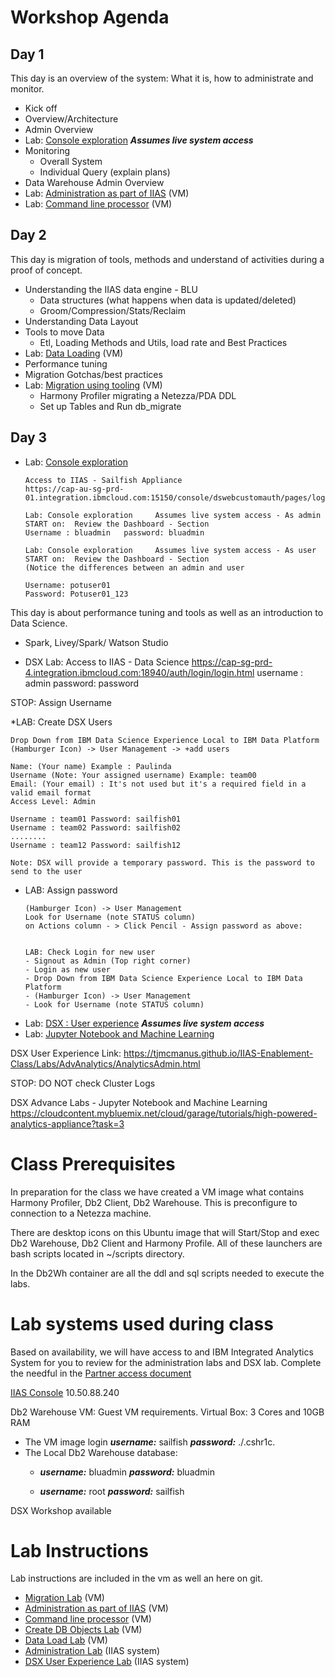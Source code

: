 # Workshop Agenda
## Day 1   
This day is an overview of the system: What it is, how to administrate and monitor.
* Kick off
* Overview/Architecture
* Admin Overview
* Lab: [Console exploration](Labs/Admin/Admin.md)     ***Assumes live system access***
* Monitoring
  - Overall System
  - Individual Query (explain plans)
* Data Warehouse Admin Overview
* Lab: [Administration as part of IIAS](Labs/db2Console/Db2W_IIAS_Web_Console.md) (VM)
* Lab: [Command line processor](Labs/db2cmd/Db2W_Cmd_Line.md) (VM)

## Day 2
This day is migration of tools, methods and understand of activities during a proof of concept.
* Understanding the IIAS data engine - BLU
  - Data structures (what happens when data is updated/deleted)
  - Groom/Compression/Stats/Reclaim
* Understanding Data Layout
* Tools to move Data
  - Etl, Loading Methods and Utils, load rate and Best Practices
* Lab: [Data Loading](Labs/DataLoading/Readme.md)  (VM)
* Performance tuning
* Migration Gotchas/best practices
* Lab: [Migration using tooling](Labs/MigrationTooling/Readme.md) (VM)
  - Harmony Profiler migrating a Netezza/PDA DDL
  - Set up Tables and Run db_migrate

## Day 3

* Lab: [Console exploration](Labs/Admin/Admin.md) 
  ~~~
  Access to IIAS - Sailfish Appliance
  https://cap-au-sg-prd-01.integration.ibmcloud.com:15150/console/dswebcustomauth/pages/login.jsp

  Lab: Console exploration     Assumes live system access - As admin
  START on:  Review the Dashboard - Section
  Username : bluadmin   password: bluadmin

  Lab: Console exploration     Assumes live system access - As user
  START on:  Review the Dashboard - Section 
  (Notice the differences between an admin and user

  Username: potuser01
  Password: Potuser01_123

  ~~~

This day is about performance tuning  and tools as well as an introduction to Data Science.
* Spark, Livey/Spark/ Watson Studio

* DSX Lab:
Access to IIAS - Data Science 
https://cap-sg-prd-4.integration.ibmcloud.com:18940/auth/login/login.html
username : admin    password: password

STOP:
Assign Username


*LAB: Create DSX Users
  ~~~
  Drop Down from IBM Data Science Experience Local to IBM Data Platform
  (Hamburger Icon) -> User Management -> +add users

  Name: (Your name) Example : Paulinda
  Username (Note: Your assigned username) Example: team00
  Email: (Your email) : It's not used but it's a required field in a valid email format
  Access Level: Admin

  Username : team01 Password: sailfish01
  Username : team02 Password: sailfish02
  ........
  Username : team12 Password: sailfish12

  Note: DSX will provide a temporary password. This is the password to send to the user
  ~~~
* LAB: Assign password
  ~~~~
  (Hamburger Icon) -> User Management
  Look for Username (note STATUS column)
  on Actions column - > Click Pencil - Assign password as above:


  LAB: Check Login for new user
  - Signout as Admin (Top right corner)
  - Login as new user
  - Drop Down from IBM Data Science Experience Local to IBM Data Platform
  - (Hamburger Icon) -> User Management
  - Look for Username (note STATUS column)
  ~~~~
* Lab: [DSX : User experience](Labs/AdvAnalytics/AnalyticsAdmin.md)  ***Assumes live system access***
* Lab: [Jupyter Notebook and Machine Learning](https://cloudcontent.mybluemix.net/cloud/garage/tutorials/high-powered-analytics-appliance?task=3)

DSX User Experience
Link: https://tjmcmanus.github.io/IIAS-Enablement-Class/Labs/AdvAnalytics/AnalyticsAdmin.html

STOP: DO NOT check Cluster Logs

DSX Advance Labs - Jupyter Notebook and Machine Learning
https://cloudcontent.mybluemix.net/cloud/garage/tutorials/high-powered-analytics-appliance?task=3



# Class Prerequisites

  In preparation for the class we have created a VM image what contains Harmony Profiler, Db2 Client, Db2 Warehouse.   This is preconfigure to connection to a Netezza machine.

  There are desktop icons on this Ubuntu image that will Start/Stop and exec Db2 Warehouse, Db2 Client and Harmony Profile.  All of these launchers are bash scripts located in ~/scripts directory.

  In the Db2Wh container are all the ddl and sql scripts needed to execute the labs.  

# Lab systems used during class

Based on availability, we will have access to and IBM Integrated Analytics System for you to review for the administration labs and DSX lab.   Complete the needful in the [Partner access document](./PartnerAccess.md)

[IIAS Console](https://10.50.88.240:8443/console) 10.50.88.240


Db2 Warehouse VM:  Guest VM requirements.   Virtual Box:   3 Cores and 10GB RAM
* The VM image login ***username:*** sailfish ***password:*** ./.cshr1c.
* The Local Db2 Warehouse database:
  * ***username:*** bluadmin ***password:*** bluadmin

  * ***username:*** root ***password:*** sailfish

DSX Workshop available

# Lab Instructions

Lab instructions are included in the vm as well an here on git.

* [Migration Lab](Labs/MigrationTooling/Readme.md) (VM)
* [Administration as part of IIAS](Labs/db2Console/Db2W_IIAS_Web_Console.md) (VM)
* [Command line processor](Labs/db2cmd/Db2W_Cmd_Line.md) (VM)
* [Create DB Objects Lab](Labs/CreateDBObjects/Readme.md) (VM)
* [Data Load Lab](Labs/DataLoading/Readme.md) (VM)
* [Administration Lab](Labs/Admin/Admin.md)  (IIAS system)
* [DSX User Experience Lab](Labs/AdvAnalytics/AnalyticsAdmin.md) (IIAS system)
